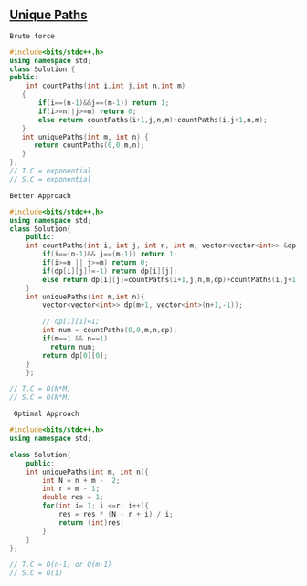  ## [Unique Paths](https://www.codingninjas.com/codestudio/problems/unique-paths_8230802?challengeSlug=striver-sde-challenge&leftPanelTab=1)

```Brute force```
 ```cpp
#include<bits/stdc++.h>
using namespace std;
class Solution {
public:
     int countPaths(int i,int j,int n,int m)
    {
        if(i==(n-1)&&j==(m-1)) return 1;
        if(i>=n||j>=m) return 0;
        else return countPaths(i+1,j,n,m)+countPaths(i,j+1,n,m);
    }
    int uniquePaths(int m, int n) {
       return countPaths(0,0,m,n);
    }
};
// T.C = exponential
// S.C = exponential
```

```Better Approach```
```cpp
#include<bits/stdc++.h>
using namespace std;
class Solution{
    public:
    int countPaths(int i, int j, int n, int m, vector<vector<int>> &dp){
        if(i==(n-1)&& j==(m-1)) return 1;
        if(i>=n || j>=m) return 0;
        if(dp[i][j]!=-1) return dp[i][j];
        else return dp[i][j]=countPaths(i+1,j,n,m,dp)+countPaths(i,j+1,n,m,dp);
    }
    int uniquePaths(int m,int n){
        vector<vector<int>> dp(m+1, vector<int>(n+1,-1));

        // dp[1][1]=1;
        int num = countPaths(0,0,m,n,dp);
        if(m==1 && n==1)
          return num;
        return dp[0][0];
    }
    };

// T.C = O(N*M)
// S.C = O(N*M)

```
``` Optimal Approach```
``` cpp
#include<bits/stdc++.h>
using namespace std;

class Solution{
    public:
    int uniquePaths(int m, int n){
        int N = n + m -  2;
        int r = m - 1;
        double res = 1;
        for(int i= 1; i <=r; i++){
            res = res * (N - r + i) / i;
            return (int)res;
        }
    }
};

// T.C = O(n-1) or O(m-1)
// S.C = O(1)
``` 

